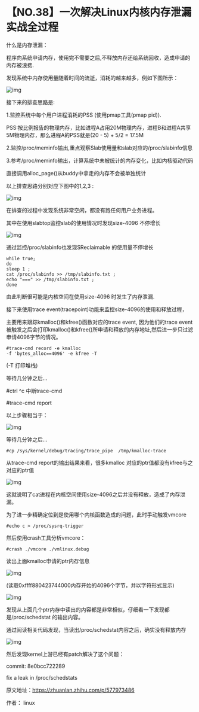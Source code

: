 # 【NO.38】一次解决Linux内核内存泄漏实战全过程

什么是内存泄漏：

程序向系统申请内存，使用完不需要之后,不释放内存还给系统回收，造成申请的内存被浪费.

发现系统中内存使用量随着时间的流逝，消耗的越来越多，例如下图所示：

![img](https://pic2.zhimg.com/80/v2-238d2a09f200f11e145b2bf263456de9_720w.webp)

接下来的排查思路是:

1.监控系统中每个用户进程消耗的PSS (使用pmap工具(pmap pid)).

PSS:按比例报告的物理内存，比如进程A占用20M物理内存，进程B和进程A共享5M物理内存，那么进程A的PSS就是(20 - 5) + 5/2 = 17.5M

2.监控/proc/meminfo输出,重点观察Slab使用量和slab对应的/proc/slabinfo信息

3.参考/proc/meminfo输出，计算系统中未被统计的内存变化，比如内核驱动代码

直接调用alloc_page()从buddy中拿走的内存不会被单独统计

以上排查思路分别对应下图中的1,2,3 :

![img](https://pic1.zhimg.com/80/v2-65fd3146cde9f3843d75b0e49ebf6c9c_720w.webp)

在排查的过程中发现系统非常空闲，都没有跑任何用户业务进程。

其中在使用slabtop监控slab的使用情况时发现size-4096 不停增长

![img](https://pic1.zhimg.com/80/v2-7d36f746609a6582b8a37a0ceb84a4d4_720w.webp)

通过监控/proc/slabinfo也发现SReclaimable 的使用量不停增长

```text
while true; 
do 
sleep 1 ; 
cat /proc/slabinfo >> /tmp/slabinfo.txt ; 
echo "===" >> /tmp/slabinfo.txt ; 
done
```

由此判断很可能是内核空间在使用size-4096 时发生了内存泄漏.

接下来使用trace event(tracepoint)功能来监控size-4096的使用和释放过程，

主要用来跟踪kmalloc()和kfree()函数对应的trace event, 因为他们的trace event被触发之后会打印kmalloc()和kfree()所申请和释放的内存地址,然后进一步只过滤申请4096字节的情况。

```text
#trace-cmd record -e kmalloc 
-f 'bytes_alloc==4096' -e kfree -T
```

(-T 打印堆栈)

等待几分钟之后…

\#ctrl ^c 中断trace-cmd

\#trace-cmd report

以上步骤相当于：

![img](https://pic1.zhimg.com/80/v2-112f1fb0265b037be2c84bce983cfaa4_720w.webp)

等待几分钟之后…

```text
#cp /sys/kernel/debug/tracing/trace_pipe  /tmp/kmalloc-trace
```

从trace-cmd report的输出结果来看，很多kmalloc 对应的ptr值都没有kfree与之对应的ptr值

![img](https://pic3.zhimg.com/80/v2-d7869c3e5f54a87033e1a79d41a7e3ea_720w.webp)

这就说明了cat进程在内核空间使用size-4096之后并没有释放，造成了内存泄漏。



为了进一步精确定位到是使用哪个内核函数造成的问题，此时手动触发vmcore

```text
#echo c > /proc/sysrq-trigger
```

然后使用crash工具分析vmcore：

```text
#crash ./vmcore ./vmlinux.debug
```

读出上面kmalloc申请的ptr内存信息

![img](https://pic3.zhimg.com/80/v2-6df11cad7524f9342bbb729e7240e2b6_720w.webp)

(读取0xffff880423744000内存开始的4096个字节，并以字符形式显示)

![img](https://pic3.zhimg.com/80/v2-bd6f9fe92a846e9c8bf66d9446ac80de_720w.webp)

发现从上面几个ptr内存中读出的内容都是非常相似，仔细看一下发现都是/proc/schedstat 的输出内容。

通过阅读相关代码发现，当读出/proc/schedstat内容之后，确实没有释放内存

![img](https://pic4.zhimg.com/80/v2-c6ea82ba477dcda95180e5f9a530e4c3_720w.webp)

然后发现kernel上游已经有patch解决了这个问题：

commit: 8e0bcc722289

fix a leak in /proc/schedstats



原文地址：https://zhuanlan.zhihu.com/p/577973486     

作者： linux